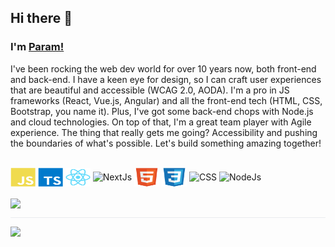 ## Hi there 👋

### I'm [Param!](https://github.com/iparamr)

I've been rocking the web dev world for over 10 years now, both front-end and back-end. I have a keen eye for design, so I can craft user experiences that are beautiful and accessible (WCAG 2.0, AODA).  I'm a pro in JS frameworks (React, Vue.js, Angular) and all the front-end tech (HTML, CSS, Bootstrap, you name it). Plus, I've got some back-end chops with Node.js and cloud technologies.  On top of that, I'm a great team player with Agile experience.  The thing that really gets me going? Accessibility and pushing the boundaries of what's possible. Let's build something amazing together!

<div style="display: inline_block"><br/>
  <img align="center" alt="Js" height="30" width="40" src="https://raw.githubusercontent.com/devicons/devicon/master/icons/javascript/javascript-plain.svg">
  <img align="center" alt="Ts" height="30" width="40" src="https://raw.githubusercontent.com/devicons/devicon/master/icons/typescript/typescript-plain.svg">
  <img align="center" alt="React" height="30" width="40" src="https://raw.githubusercontent.com/devicons/devicon/master/icons/react/react-original.svg">
  <img align="center" alt="NextJs" height="30" width="40" src="https://cdn.jsdelivr.net/gh/devicons/devicon/icons/nextjs/nextjs-original.svg" />
  <img align="center" alt="HTML" height="30" width="40" src="https://raw.githubusercontent.com/devicons/devicon/master/icons/html5/html5-original.svg">
  <img align="center" alt="CSS" height="30" width="40" src="https://raw.githubusercontent.com/devicons/devicon/master/icons/css3/css3-original.svg">
  <img align="center" alt="CSS" height="30" width="40" src="https://cdn.jsdelivr.net/gh/devicons/devicon/icons/sass/sass-original.svg" />
  <img align="center" alt="NodeJs" height="30" width="40" src="https://cdn.jsdelivr.net/gh/devicons/devicon/icons/nodejs/nodejs-plain-wordmark.svg" />
</div>

<br/>

<div>
  <a href="https://github.com/iparamr"><img align="center" src="https://github-readme-stats.vercel.app/api/top-langs/?username=iparamr&layout=compact&theme=default" /></a>
</div>
  
<hr style="height:1px;border:none;color:#eaecef;background-color:#eaecef;" />
 
<div> 
  <a href="https://www.linkedin.com/in/ParamRandhawa" target="_blank"><img src="https://img.shields.io/badge/-LinkedIn-%230077B5?style=for-the-badge&logo=linkedin&logoColor=white" target="_blank"></a>
</div>

<!--
**iparamr/iparamr** is a ✨ _special_ ✨ repository because its `README.md` (this file) appears on your GitHub profile.

Here are some ideas to get you started:

- 🔭 I’m currently working on ...
- 🌱 I’m currently learning ...
- 👯 I’m looking to collaborate on ...
- 🤔 I’m looking for help with ...
- 💬 Ask me about ...
- 📫 How to reach me: ...
- 😄 Pronouns: ...
- ⚡ Fun fact: ...
-->
